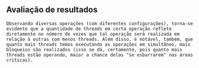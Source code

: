 ## Avaliação de resultados

    Observando diversas operações (com diferentes configurações), torna-se evidente que a quantidade de threads em certa operação reflete diretamente no número de vezes que tal operação será realizada em relação à outras com menos threads. Além disso, é notável, também, que quanto mais threads temos executando as operações em simultâneo, mais bloqueios são realizados (isso se dá, certamente, pois quanto mais threads estão operando, maior a chance delas "se esbarrarem" nas áreas críticas).
